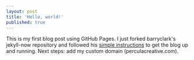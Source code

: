 ```yaml
---
layout: post
title: 'Hello, world!'
published: true
---
```


This is my first blog post using GitHub Pages. I just forked barryclark's jekyll-now repository and followed his [simple instructions](https://www.smashingmagazine.com/2014/08/build-blog-jekyll-github-pages/) to get the blog up and running. Next steps: add my custom domain (perculacreative.com).
